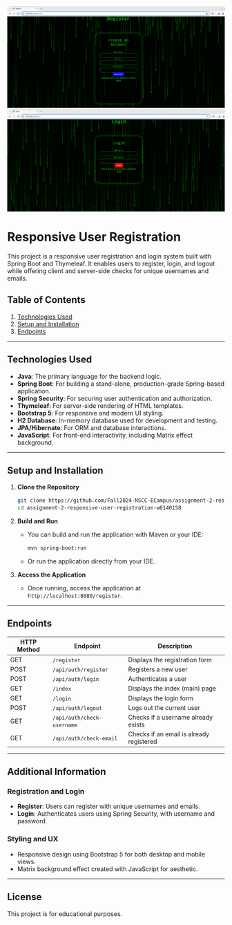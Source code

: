 ![Login Image](https://raw.githubusercontent.com/Fall2024-NSCC-ECampus/assignment-2-responsive-user-registration-w0140158/main/login.png)
![Login Image 1](https://raw.githubusercontent.com/Fall2024-NSCC-ECampus/assignment-2-responsive-user-registration-w0140158/main/login2.png)


# Responsive User Registration

This project is a responsive user registration and login system built with Spring Boot and Thymeleaf. It enables users to register, login, and logout while offering client and server-side checks for unique usernames and emails.

## Table of Contents
1. [Technologies Used](#technologies-used)
2. [Setup and Installation](#setup-and-installation)
3. [Endpoints](#endpoints)

---

## Technologies Used

- **Java**: The primary language for the backend logic.
- **Spring Boot**: For building a stand-alone, production-grade Spring-based application.
- **Spring Security**: For securing user authentication and authorization.
- **Thymeleaf**: For server-side rendering of HTML templates.
- **Bootstrap 5**: For responsive and modern UI styling.
- **H2 Database**: In-memory database used for development and testing.
- **JPA/Hibernate**: For ORM and database interactions.
- **JavaScript**: For front-end interactivity, including Matrix effect background.

---

## Setup and Installation

1. **Clone the Repository**
   ```bash
   git clone https://github.com/Fall2024-NSCC-ECampus/assignment-2-responsive-user-registration-w0140158.git
   cd assignment-2-responsive-user-registration-w0140158
   ```

2. **Build and Run**
   - You can build and run the application with Maven or your IDE:
     ```bash
     mvn spring-boot:run
     ```
   - Or run the application directly from your IDE.

3. **Access the Application**
   - Once running, access the application at `http://localhost:8080/register`.

---

## Endpoints

| HTTP Method | Endpoint             | Description                                |
|-------------|-----------------------|--------------------------------------------|
| GET         | `/register`           | Displays the registration form             |
| POST        | `/api/auth/register`  | Registers a new user                       |
| POST        | `/api/auth/login`     | Authenticates a user                       |
| GET         | `/index`              | Displays the index (main) page             |
| GET         | `/login`              | Displays the login form                    |
| POST        | `/api/auth/logout`    | Logs out the current user                  |
| GET         | `/api/auth/check-username` | Checks if a username already exists  |
| GET         | `/api/auth/check-email`    | Checks if an email is already registered |

---

## Additional Information

### Registration and Login
- **Register**: Users can register with unique usernames and emails.
- **Login**: Authenticates users using Spring Security, with username and password.

### Styling and UX
- Responsive design using Bootstrap 5 for both desktop and mobile views.
- Matrix background effect created with JavaScript for aesthetic.

---

## License

This project is for educational purposes.
